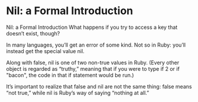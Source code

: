 # Nil: a Formal Introduction

Nil: a Formal Introduction
What happens if you try to access a key that doesn’t exist, though?

In many languages, you’ll get an error of some kind. Not so in Ruby: you’ll instead get the special value nil.

Along with false, nil is one of two non-true values in Ruby. (Every other object is regarded as “truthy,” meaning that if you were to type if 2 or if "bacon", the code in that if statement would be run.)

It’s important to realize that false and nil are not the same thing: false means “not true,” while nil is Ruby’s way of saying “nothing at all.”
